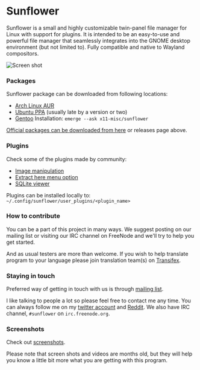 Sunflower
=========

Sunflower is a small and highly customizable twin-panel file manager for Linux with support for plugins. It is intended to be an easy-to-use and powerful file manager that seamlessly integrates into the GNOME desktop environment (but not limited to). Fully compatible and native to Wayland compositors.

![Screen shot](https://i.imgur.com/s2FRrmH.png)

### Packages

Sunflower package can be downloaded from following locations:

* [Arch Linux AUR](https://aur.archlinux.org/packages/sunflower/)
* [Ubuntu PPA](https://launchpad.net/~atareao/+archive/sunflower) (usually late by a version or two)
* [Gentoo](http://packages.gentoo.org/package/x11-misc/sunflower)
    Installation: `emerge --ask x11-misc/sunflower`

[Official packages can be downloaded from here](http://sunflower-fm.org/download) or releases page above.

### Plugins

Check some of the plugins made by community:
* [Image manipulation](https://github.com/ArseniyK/image_manipulation)
* [Extract here menu option](https://github.com/ArseniyK/archiver)
* [SQLite viewer](https://github.com/ArseniyK/sqlite_viewer)

Plugins can be installed locally to: `~/.config/sunflower/user_plugins/<plugin_name>`

### How to contribute
You can be a part of this project in many ways. We suggest posting on our mailing list or visiting our IRC channel on FreeNode and we'll try to help you get started.

And as usual testers are more than welcome. If you wish to help translate program to your language please join translation team(s) on [Transifex](http://transifex.com/projects/p/sunflower/).

### Staying in touch
Preferred way of getting in touch with us is through [mailing list](https://groups.google.com/forum/#!forum/sunflower-fm).

I like talking to people a lot so please feel free to contact me any time. You can always follow me on my [twitter account](http://twitter.com/MeanEYE_rcf) and [Reddit](https://www.reddit.com/user/MeanEYE). We also have IRC channel, `#sunflower` on `irc.freenode.org`.

### Screenshots
Check out [screenshots](http://sunflower-fm.org/screenshots).

Please note that screen shots and videos are months old, but they will help you know a little bit more what you are getting with this program. 
